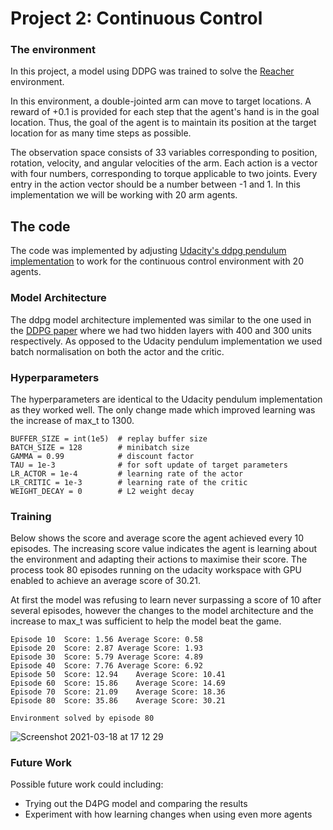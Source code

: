 [//]: # (Image References)


# Project 2: Continuous Control
### The environment

In this project, a model using DDPG was trained to solve the [Reacher](https://github.com/Unity-Technologies/ml-agents/blob/master/docs/Learning-Environment-Examples.md#reacher) environment.

In this environment, a double-jointed arm can move to target locations. A reward of +0.1 is provided for each step that the agent's hand is in the goal location. Thus, the goal of the agent is to maintain its position at the target location for as many time steps as possible.

The observation space consists of 33 variables corresponding to position, rotation, velocity, and angular velocities of the arm. Each action is a vector with four numbers, corresponding to torque applicable to two joints. Every entry in the action vector should be a number between -1 and 1. In this implementation we will be working with 20 arm agents.

## The code

The code was implemented by adjusting [Udacity's ddpg pendulum implementation](https://github.com/udacity/deep-reinforcement-learning/tree/master/ddpg-pendulum) to work for the continuous control environment with 20 agents.

### Model Architecture

The ddpg model architecture implemented was similar to the one used in the [DDPG paper](https://arxiv.org/pdf/1509.02971.pdf) where we had two hidden layers with 400 and 300 units respectively. As opposed to the Udacity pendulum implementation we used batch normalisation on both the actor and the critic. 

### Hyperparameters

The hyperparameters are identical to the Udacity pendulum implementation as they worked well. The only change made which improved learning was the increase of max_t to 1300.

```
BUFFER_SIZE = int(1e5)  # replay buffer size
BATCH_SIZE = 128        # minibatch size
GAMMA = 0.99            # discount factor
TAU = 1e-3              # for soft update of target parameters
LR_ACTOR = 1e-4         # learning rate of the actor 
LR_CRITIC = 1e-3        # learning rate of the critic
WEIGHT_DECAY = 0        # L2 weight decay
```

### Training

Below shows the score and average score the agent achieved every 10 episodes. The increasing score value indicates the agent is learning about the environment and adapting their actions to maximise their score. The process took 80 episodes running on the udacity workspace with GPU enabled to achieve an average score of 30.21.

At first the model was refusing to learn never surpassing a score of 10 after several episodes, however the changes to the model architecture and the increase to max_t was sufficient to help the model beat the game.

```
Episode 10	Score: 1.56	Average Score: 0.58
Episode 20	Score: 2.87	Average Score: 1.93
Episode 30	Score: 5.79	Average Score: 4.89
Episode 40	Score: 7.76	Average Score: 6.92
Episode 50	Score: 12.94	Average Score: 10.41
Episode 60	Score: 15.86	Average Score: 14.69
Episode 70	Score: 21.09	Average Score: 18.36
Episode 80	Score: 35.86	Average Score: 30.21

Environment solved by episode 80
```

![Screenshot 2021-03-18 at 17 12 29](https://user-images.githubusercontent.com/74315440/111659070-33351000-880d-11eb-967a-7fea5f52fbca.png)

### Future Work

Possible future work could including: 
- Trying out the D4PG model and comparing the results
- Experiment with how learning changes when using even more agents
